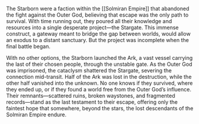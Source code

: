 The Starborn were a faction within the [[Solmiran Empire]] that abandoned the fight against the Outer God, believing that escape was the only path to survival. With time running out, they poured all their knowledge and resources into a single desperate project—the Stargate. This immense construct, a gateway meant to bridge the gap between worlds, would allow an exodus to a distant sanctuary. But the project was incomplete when the final battle began.

With no other options, the Starborn launched the Ark, a vast vessel carrying the last of their chosen people, through the unstable gate. As the Outer God was imprisoned, the cataclysm shattered the Stargate, severing the connection mid-transit. Half of the Ark was lost in the destruction, while the other half vanished into the unknown. No one knows if they survived, where they ended up, or if they found a world free from the Outer God’s influence. Their remnants—scattered ruins, broken waystones, and fragmented records—stand as the last testament to their escape, offering only the faintest hope that somewhere, beyond the stars, the lost descendants of the Solmiran Empire endure.